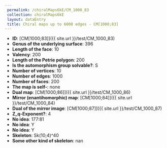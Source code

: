 ```yaml
--- 
 permalink: /chiralMaps6kE/CM_1000_83 
 collection: chiralMaps6kE
 layout: dataEntry
 title: Chiral maps up to 6000 edges - CM[1000;83]
---
```


- **ID**: [CM[1000;83]]({{ site.url }}/test/CM_1000_83)
- **Genus of the underlying surface**: 396
- **Length of the face**: 10
- **Valency**: 200
- **Length of the Petrie polygon**: 200
- **Is the automorphism group solvable?**: S
- **Number of vertices**: 10
- **Number of edges**: 1000
- **Number of faces**: 200
- **The map is self-**: none
- **Dual map**: [CM[1000;86]]({{ site.url }}/test/CM_1000_86)
- **Mirror (enantihomorphic) map**: [CM[1000;84]]({{ site.url }}/test/CM_1000_84)
- **Dual of the mirror image**: [CM[1000;87]]({{ site.url }}/test/CM_1000_87)
- **Z_q-Exponent?**: 4
- **No idea**:  177:81
- **No idea**: Y
- **No idea**: Y
- **Skeleton**: Sk(10;4)^40
- **Some other kind of skeleton**: nan
